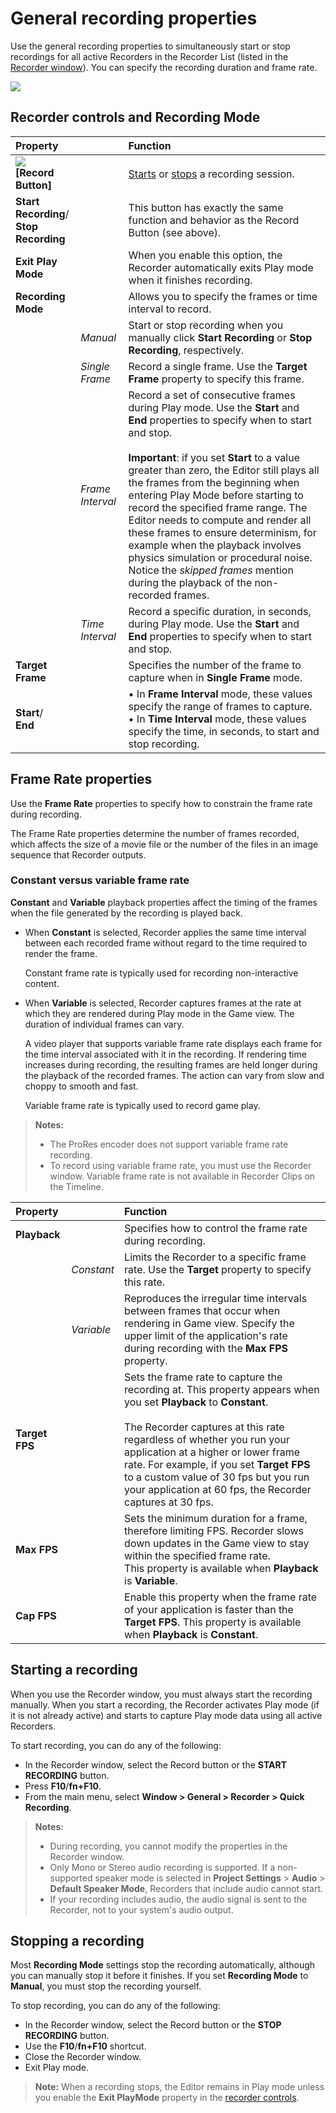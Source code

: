 # General recording properties

Use the general recording properties to simultaneously start or stop recordings for all active Recorders in the Recorder List (listed in the [Recorder window](RecordingRecorderWindow.md)). You can specify the recording duration and frame rate.

![](Images/RecordingControls.png)

## Recorder controls and Recording Mode

|Property||Function|
|:---|:---|:---|
|![](Images/BtnRecord.png)<br/>**[Record Button]**   | | [Starts](#starting-a-recording) or [stops](#stopping-a-recording) a recording session.  |
| **Start Recording**/<br/>**Stop Recording** | | This button has exactly the same function and behavior as the Record Button (see above). |
|**Exit Play Mode**   | | When you enable this option, the Recorder automatically exits Play mode when it finishes recording.  |
| **Recording Mode** ||Allows you to specify the frames or time interval to record.|
||_Manual_ |Start or stop recording when you manually click **Start Recording** or **Stop Recording**, respectively.|
|| _Single Frame_ |Record a single frame. Use the **Target Frame** property to specify this frame.|
|| _Frame Interval_ |Record a set of consecutive frames during Play mode. Use the **Start** and **End** properties to specify when to start and stop.<br/><br/>**Important**: if you set **Start** to a value greater than zero, the Editor still plays all the frames from the beginning when entering Play Mode before starting to record the specified frame range. The Editor needs to compute and render all these frames to ensure determinism, for example when the playback involves physics simulation or procedural noise. Notice the _skipped frames_ mention during the playback of the non-recorded frames.|
|| _Time Interval_ |Record a specific duration, in seconds, during Play mode. Use the **Start** and **End** properties to specify when to start and stop.|
| **Target Frame** ||Specifies the number of the frame to capture when in **Single Frame** mode.|
| **Start**/ <br/> **End** ||• In **Frame Interval** mode, these values specify the range of frames to capture.<br/>• In **Time Interval** mode, these values specify the time, in seconds, to start and stop recording.|

## Frame Rate properties

Use the **Frame Rate** properties to specify how to constrain the frame rate during recording.

The Frame Rate properties determine the number of frames recorded, which affects the size of a movie file or the number of the files in an image sequence that Recorder outputs.

### Constant versus variable frame rate

**Constant** and **Variable** playback properties affect the timing of the frames when the file generated by the recording is played back.

* When **Constant** is selected, Recorder applies the same time interval between each recorded frame without regard to the time required to render the frame.

  Constant frame rate is typically used for recording non-interactive content.

* When **Variable** is selected, Recorder captures frames at the rate at which they are rendered during Play mode in the Game view. The duration of individual frames can vary.

  A video player that supports variable frame rate displays each frame for the time interval associated with it in the recording. If rendering time increases during recording, the resulting frames are held longer during the playback of the recorded frames. The action can vary from slow and choppy to smooth and fast.

  Variable frame rate is typically used to record game play.

> **Notes:**
>* The ProRes encoder does not support variable frame rate recording.
>* To record using variable frame rate, you must use the Recorder window. Variable frame rate is not available in Recorder Clips on the Timeline.

|Property||Function|
|:---|:---|:---|
| **Playback** ||Specifies how to control the frame rate during recording.|
|| _Constant_ |Limits the Recorder to a specific frame rate. Use the **Target** property to specify this rate.|
|| _Variable_ | Reproduces the irregular time intervals between frames that occur when rendering in Game view. Specify the upper limit of the application's rate during recording with the **Max FPS** property. |
| **Target FPS** ||Sets the frame rate to capture the recording at. This property appears when you set **Playback** to **Constant**. <br/><br/> The Recorder captures at this rate regardless of whether you run your application at a higher or lower frame rate. For example, if you set **Target FPS** to a custom value of 30 fps but you run your application at 60 fps, the Recorder captures at 30 fps.|
| **Max FPS** ||Sets the minimum duration for a frame, therefore limiting FPS. Recorder slows down updates in the Game view to stay within the specified frame rate. <br/>This property is available when **Playback** is **Variable**. |
| **Cap FPS** ||Enable this property when the frame rate of your application is faster than the **Target FPS**. This property is available when **Playback** is **Constant**.|

## Starting a recording

When you use the Recorder window, you must always start the recording manually. When you start a recording, the Recorder activates Play mode (if it is not already active) and starts to capture Play mode data using all active Recorders.

To start recording, you can do any of the following:
  - In the Recorder window, select the Record button or the **START RECORDING** button.
  - Press **F10**/**fn+F10**.
  - From the main menu, select **Window > General > Recorder > Quick Recording**.

> **Notes:**
>* During recording, you cannot modify the properties in the Recorder window.
>* Only Mono or Stereo audio recording is supported. If a non-supported speaker mode is selected in **Project Settings** > **Audio** > **Default Speaker Mode**, Recorders that include audio cannot start.
>* If your recording includes audio, the audio signal is sent to the Recorder, not to your system's audio output.

## Stopping a recording

Most **Recording Mode** settings stop the recording automatically, although you can manually stop it before it finishes. If you set **Recording Mode** to **Manual**, you must stop the recording yourself.

To stop recording, you can do any of the following:
  - In the Recorder window, select the Record button or the **STOP RECORDING** button.
  - Use the **F10**/**fn+F10** shortcut.
  - Close the Recorder window.
  - Exit Play mode.

> **Note:** When a recording stops, the Editor remains in Play mode unless you enable the **Exit PlayMode** property in the [recorder controls](#recorder-controls-and-recording-mode).
